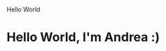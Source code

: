 <!DOCTYPE html>
<html>
  <head>
  <tle>Hello World</tle></head>
  <body><h1>Hello World, I'm Andrea :) </body>
</html>
